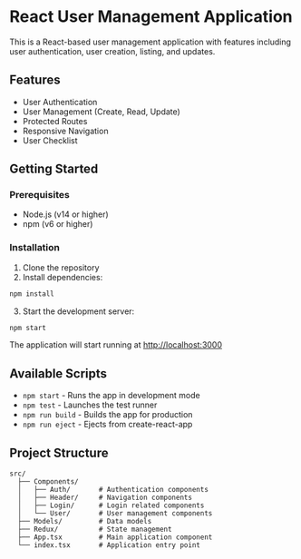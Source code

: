 # React User Management Application

This is a React-based user management application with features including user authentication, user creation, listing, and updates.

## Features

- User Authentication
- User Management (Create, Read, Update)
- Protected Routes
- Responsive Navigation
- User Checklist

## Getting Started

### Prerequisites

- Node.js (v14 or higher)
- npm (v6 or higher)

### Installation

1. Clone the repository
2. Install dependencies:
```bash
npm install
```

3. Start the development server:
```bash
npm start
```

The application will start running at [http://localhost:3000](http://localhost:3000)

## Available Scripts

- `npm start` - Runs the app in development mode
- `npm test` - Launches the test runner
- `npm run build` - Builds the app for production
- `npm run eject` - Ejects from create-react-app

## Project Structure

```
src/
  ├── Components/
  │   ├── Auth/       # Authentication components
  │   ├── Header/     # Navigation components
  │   ├── Login/      # Login related components
  │   └── User/       # User management components
  ├── Models/         # Data models
  ├── Redux/          # State management
  ├── App.tsx         # Main application component
  └── index.tsx       # Application entry point
``` 